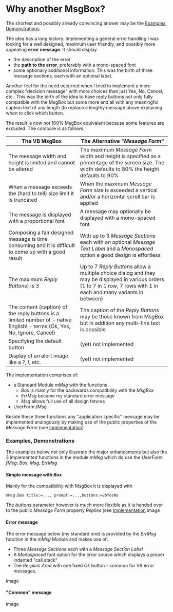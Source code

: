 # Why another MsgBox?

The shortest and possibly already convincing answer may be the [Examples,  Demonstrations](#examples-demonstrations).

The idea has a long history. Implementing a general error handling I was looking for a well designed, maximum user friendly, and possibly more appealing **error message**. It should display
- the description of the error
-  the **path to the error**, preferably with a mono-spaced font
- some optionally additional information.
This was the birth of three message sections, each with an optional label.

Another feel for the need occurred when I tried to implement a more complex "decision message" with more choices than just Yes, No, Cancel, etc.. 
This was the birth of the idea to have reply buttons not only fully compatible with the MsgBox but some more and all with any meaningful caption text of any length (to replace a lengthy message above explaining when to click which button.

The result is now not 100% MsgBox equivalent because some features are excluded. The compare is as follows:

| The VB MsgBox | The Alternative "_Message Form_" |
| ------ | ---- |
| The message width and height is limited and cannot be altered | The maximum _Message Form_ width and height is specified as a percentage of the screen size. The width defaults to 80% the height defaults to  90% |
| When a message exceeds the (hard to tell) size limit it is truncated | When the maximum _Message Form_ size is exceeded a vertical and/or a horizontal scroll bar is applied
| The message is displayed with a proportional font | A message may optionally be displayed with a mono-spaced font |
| Composing a fair designed message is time consuming and it is difficult to come up with a good result | With up to 3 _Message Sections_ each with an optional _Message Text Label_ and a _Monospaced_ option a good design is effortless |
| The maximum _Reply Buttons_) is 3 | Up to 7 _Reply Buttons_ allow a multiple choice dialog and they may be displayed in various orders (1 to 7 in 1 row, 7 rows with 1 in each  and many variants in between) |
| The content (caption) of the reply buttons is a limited number of - native English! - terms (Ok, Yes, No, Ignore, Cancel) | The caption of the _Reply Buttons_ may be those known from MsgBox but in addition any multi-line text is possible |
| Specifying the default button | (yet) not implemented |
| Display of an alert image like a ?, !, etc. | (yet) not implemented |

The implementation comprises of:
- a Standard Module _mMsg_ with the functions
  - _Box_ is mainly for the backwards compatibility with the _MsgBox_
  - _ErrMsg_ became my standard error message
  - _Msg_ allows full use of all design fetures
- UserForm _fMsg_

Beside these three functions any "application specific" message may be implemented analogously by making use of the public properties of the _Message Form_ (see [Implementation](#Implementation.md))

### Examples, Demonstrations
The examples below not only illustrate the major enhancements but also the 3 implemented functions in the module _mMsg_ which do use the UserForm _fMsg_: _Box_, _Msg_, _ErrMsg_

#### Simple message with  _Box_
Mainly for the compatibility with MsgBox it is displayed with
```
mMsg.Box title:=..., prompt:=...,buttons:=vbYesNo
```
The _buttons_ parameter however is much more flexible as it is handed over to the public _Message Form_ property _Replies_ (see [Implementation](#implementation.md)
image

#### Error message

The error message below (my standard one) is provided by the _ErrMsg_ function in the _mMsg_ Module and makes use of:
* Three _Message Sections_ each with a _Message Section Label_ 
* A _Monospaced_ font option for the error source which displays a proper indented "call stack"
* The _Re-plies Area_ with one fixed *Ok* button - common for VB error messages.

image

#### "Common" message

image
